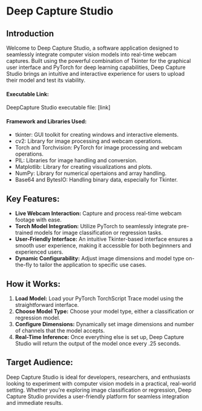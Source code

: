 # Deep Capture Studio

## Introduction
Welcome to Deep Capture Studio, a software application designed to seamlessly integrate computer vision models into real-time webcam captures. Built using the powerful combination of Tkinter for the graphical user interface and PyTorch for deep learning capabilities, Deep Capture Studio brings an intuitive and interactive experience for users to upload their model and test its viability.

#### Executable Link:
DeepCapture Studio executable file: [link]

#### Framework and Libraries Used:
- tkinter: GUI toolkit for creating windows and interactive elements.
- cv2: Library for image processing and webcam operations.
- Torch and Torchvision: PyTorch for image processing and webcam operations.
- PIL: Libraries for image handling and conversion.
- Matplotlib: Library for creating visualizations and plots.
- NumPy: Library for numerical opertaions and array handling.
- Base64 and BytesIO: Handling binary data, especially for Tkinter.

## Key Features:
- **Live Webcam Interaction:** Capture and process real-time webcam footage with ease.
- **Torch Model Integration:** Utilize PyTorch to seamlessly integrate pre-trained models for image classification or regression tasks.
- **User-Friendly Interface:** An intuitive Tkinter-based interface ensures a smooth user experience, making it accessible for both beginnners and experienced users.
- **Dynamic Configurability:** Adjust image dimensions and model type on-the-fly to tailor the application to specific use cases.

## **How it Works:**
1. **Load Model:** Load your PyTorch TorchScript Trace model using the straightforward interface.
2. **Choose Model Type:** Choose your model type, either a classification or regression model.
3. **Configure Dimensions:** Dynamically set image dimensions and number of channels that the model accepts.
4. **Real-Time Inference:** Once everything else is set up, Deep Capture Studio will return the output of the model once every .25 seconds.

## Target Audience:
Deep Capture Studio is ideal for developers, researchers, and enthusiasts looking to experiment with computer vision models in a practical, real-world setting. Whether you're exploring image classification or regression, Deep Capture Studio provides a user-friendly platform for seamless integration and immediate results.
